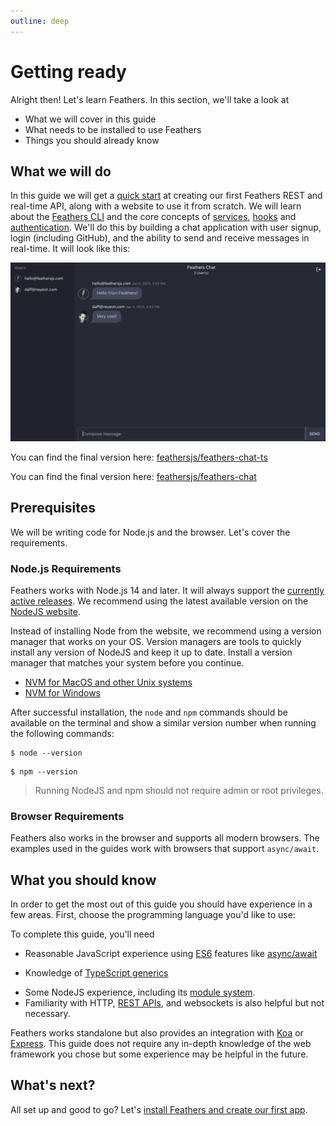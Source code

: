```yaml
---
outline: deep
---
```


# Getting ready

Alright then! Let's learn Feathers. In this section, we'll take a look at

- What we will cover in this guide
- What needs to be installed to use Feathers
- Things you should already know

## What we will do

In this guide we will get a [quick start](./starting.md) at creating our first Feathers REST and real-time API, along with a website to use it from scratch. We will learn about the [Feathers CLI](./generator.md) and the core concepts of [services](./services.md), [hooks](./hooks.md) and [authentication](./authentication.md).  We'll do this by building a chat application with user signup, login (including GitHub), and the ability to send and receive messages in real-time. It will look like this:

![The Feathers chat application](./assets/feathers-chat.png)

<LanguageBlock global-id="ts">

You can find the final version here: [feathersjs/feathers-chat-ts](https://github.com/feathersjs/feathers-chat-ts)

</LanguageBlock>

<LanguageBlock global-id="js">

You can find the final version here: [feathersjs/feathers-chat](https://github.com/feathersjs/feathers-chat)

</LanguageBlock>

## Prerequisites

We will be writing code for Node.js and the browser. Let's cover the requirements.

### Node.js Requirements

Feathers works with Node.js 14 and later. It will always support the [currently active releases](https://github.com/nodejs/Release#release-schedule). We recommend using the latest available version on the [NodeJS website](https://nodejs.org/en/).

Instead of installing Node from the website, we recommend using a version manager that works on your OS.  Version managers are tools to quickly install any version of NodeJS and keep it up to date.  Install a version manager that matches your system before you continue.

- [NVM for MacOS and other Unix systems](https://github.com/creationix/nvm)
- [NVM for Windows](https://github.com/coreybutler/nvm-windows)

After successful installation, the `node` and `npm` commands should be available on the terminal and show a similar version number when running the following commands:

```
$ node --version
```

```
$ npm --version
```

<BlockQuote type="danger" label="Important">

Running NodeJS and npm should not require admin or root privileges.

</BlockQuote>

### Browser Requirements

Feathers also works in the browser and supports all modern browsers. The examples used in the guides work with browsers that support `async/await`.

## What you should know

In order to get the most out of this guide you should have experience in a few areas.  First, choose the programming language you'd like to use:

<BlockQuote label="Select a Programming Language">

  <LanguageSelect hide-label/>

</BlockQuote>

To complete this guide, you'll need


- Reasonable JavaScript experience using [ES6](http://es6-features.org/) features like [async/await](https://developer.mozilla.org/en-US/docs/Web/JavaScript/Reference/Statements/async_function)

<LanguageBlock global-id="ts" inline>

- Knowledge of [TypeScript generics](https://www.typescriptlang.org/docs/handbook/2/generics.html)

</LanguageBlock>

- Some NodeJS experience, including its [module system](https://nodejs.org/api/modules.html).
- Familiarity with HTTP, [REST APIs](https://en.wikipedia.org/wiki/Representational_state_transfer), and websockets is also helpful but not necessary.

Feathers works standalone but also provides an integration with [Koa](../../api/koa.md) or [Express](../../api/express.md). This guide does not require any in-depth knowledge of the web framework you chose but some experience may be helpful in the future.

## What's next?

All set up and good to go? Let's [install Feathers and create our first app](./starting.md).
